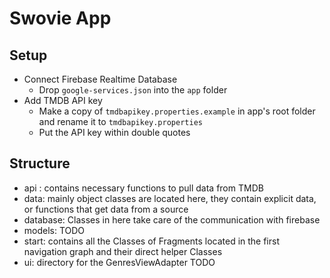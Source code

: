 # Swovie App

## Setup
  - Connect Firebase Realtime Database
    - Drop ``google-services.json`` into the ``app`` folder
  - Add TMDB API key
    - Make a copy of ``tmdbapikey.properties.example`` in app's root folder and rename it to ``tmdbapikey.properties``
    - Put the API key within double quotes
 
## Structure
  - api : contains necessary functions to pull data from TMDB
  - data: mainly object classes are located here, they contain explicit data, or functions that get data from a source
  - database: Classes in here take care of the communication with firebase
  - models: TODO
  - start: contains all the Classes of Fragments located in the first navigation graph and their direct helper Classes
  - ui: directory for the GenresViewAdapter TODO
